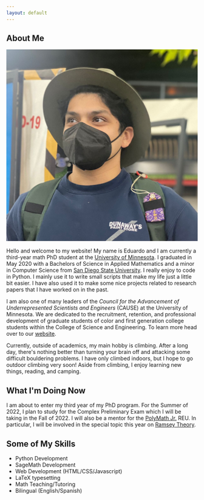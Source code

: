 ```yaml
---
layout: default
---
```


## About Me

<img class="profile-picture" src="assets/images/square_profile_picture.jpg" alt="profile picture">

Hello and welcome to my website! My name is Eduardo and I am currently a third-year math PhD student at the [University of Minnesota](https://twin-cities.umn.edu/). I graduated in May 2020 with a Bachelors of Science in Applied Mathematics and a minor in Computer Science from [San Diego State University](https://www.sdsu.edu/). I really enjoy to code in Python. I mainly use it to write small scripts that make my life just a little bit easier. I have also used it to make some nice projects related to research papers that I have worked on in the past.

I am also one of many leaders of the *Council for the Advancement of Underrepresented Scientists and Engineers* (CAUSE) at the University of Minnesota. We are dedicated to the recruitment, retention, and professional development of graduate students of color and first generation college students within the College of Science and Engineering. To learn more head over to our [website](http://cause.umn.edu/).

Currently, outside of academics, my main hobby is climbing. After a long day, there's nothing better than turning your brain off and attacking some difficult bouldering problems. I have only climbed indoors, but I hope to go outdoor climbing very soon! Aside from climbing, I enjoy learning new things, reading, and camping.

## What I'm Doing Now

I am about to enter my third year of my PhD program. For the Summer of 2022, I plan to study for the Complex Preliminary Exam which I will be taking in the Fall of 2022. I will also be a mentor for the [PolyMath Jr.](https://geometrynyc.wixsite.com/polymathreu) REU. In particular, I will be involved in the special topic this year on [Ramsey Theory](https://geometrynyc.wixsite.com/polymathreu/ramsey2022).

## Some of My Skills
* Python Development
* SageMath Development
* Web Development (HTML/CSS/Javascript)
* LaTeX typesetting
* Math Teaching/Tutoring
* Bilingual (English/Spanish)
